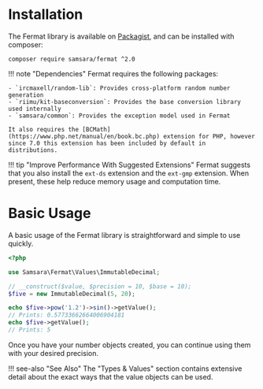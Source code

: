 # Installation

The Fermat library is available on [Packagist](https://packagist.org/packages/samsara/fermat), and can be installed with composer:

`composer require samsara/fermat ^2.0`

!!! note "Dependencies"
    Fermat requires the following packages:
    
    - `ircmaxell/random-lib`: Provides cross-platform random number generation
    - `riimu/kit-baseconversion`: Provides the base conversion library used internally
    - `samsara/common`: Provides the exception model used in Fermat
    
    It also requires the [BCMath](https://www.php.net/manual/en/book.bc.php) extension for PHP, however since 7.0 this extension has been included by default in distributions.

!!! tip "Improve Performance With Suggested Extensions"
    Fermat suggests that you also install the `ext-ds` extension and the `ext-gmp` extension. When present, these help reduce memory usage and computation time.
    
# Basic Usage

A basic usage of the Fermat library is straightforward and simple to use quickly.

```php
<?php

use Samsara\Fermat\Values\ImmutableDecimal;

// __construct($value, $precision = 10, $base = 10);
$five = new ImmutableDecimal(5, 20);

echo $five->pow('1.2')->sin()->getValue();
// Prints: 0.57733662664006904181
echo $five->getValue();
// Prints: 5
```

Once you have your number objects created, you can continue using them with your desired precision.

!!! see-also "See Also"
    The "Types & Values" section contains extensive detail about the exact ways that the value objects can be used.